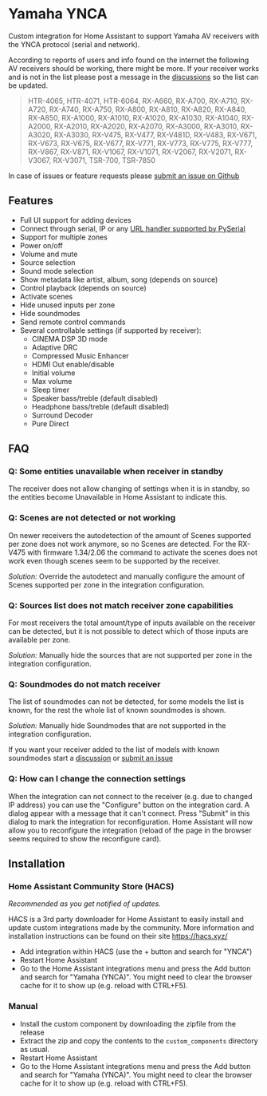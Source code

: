 # Yamaha YNCA

Custom integration for Home Assistant to support Yamaha AV receivers with the YNCA protocol (serial and network).

According to reports of users and info found on the internet the following AV receivers should be working, there might be more. If your receiver works and is not in the list please post a message in the [discussions](https://github.com/mvdwetering/yamaha_ynca/discussions) so the list can be updated.

> HTR-4065, HTR-4071, HTR-6064, RX-A660, RX-A700, RX-A710, RX-A720, RX-A740, RX-A750, RX-A800, RX-A810, RX-A820, RX-A840, RX-A850, RX-A1000, RX-A1010, RX-A1020, RX-A1030, RX-A1040, RX-A2000, RX-A2010, RX-A2020, RX-A2070, RX-A3000, RX-A3010, RX-A3020, RX-A3030, RX-V475, RX-V477, RX-V481D, RX-V483, RX-V671, RX-V673, RX-V675, RX-V677, RX-V771, RX-V773, RX-V775, RX-V777, RX-V867, RX-V871, RX-V1067, RX-V1071, RX-V2067, RX-V2071, RX-V3067, RX-V3071, TSR-700, TSR-7850

In case of issues or feature requests please [submit an issue on Github](https://github.com/mvdwetering/yamaha_ynca/issues)

## Features

* Full UI support for adding devices
* Connect through serial, IP or any [URL handler supported by PySerial](https://pyserial.readthedocs.io/en/latest/url_handlers.html)
* Support for multiple zones
* Power on/off
* Volume and mute
* Source selection
* Sound mode selection
* Show metadata like artist, album, song (depends on source)
* Control playback (depends on source)
* Activate scenes
* Hide unused inputs per zone
* Hide soundmodes
* Send remote control commands
* Several controllable settings (if supported by receiver):
  * CINEMA DSP 3D mode
  * Adaptive DRC
  * Compressed Music Enhancer
  * HDMI Out enable/disable
  * Initial volume
  * Max volume
  * Sleep timer
  * Speaker bass/treble (default disabled)
  * Headphone bass/treble (default disabled)
  * Surround Decoder
  * Pure Direct


## FAQ

### Q: Some entities unavailable when receiver in standby

The receiver does not allow changing of settings when it is in standby, so the entities become Unavailable in Home Assistant to indicate this.

### Q: Scenes are not detected or not working

On newer receivers the autodetection of the amount of Scenes supported per zone does not work anymore, so no Scenes are detected.
For the RX-V475 with firmware 1.34/2.06 the command to activate the scenes does not work even though scenes seem to be supported by the receiver.

*Solution:* Override the autodetect and manually configure the amount of Scenes supported per zone in the integration configuration.

### Q: Sources list does not match receiver zone capabilities

For most receivers the total amount/type of inputs available on the receiver can be detected, but it is not possible to detect which of those inputs are available per zone.

*Solution:* Manually hide the sources that are not supported per zone in the integration configuration.

### Q: Soundmodes do not match receiver

The list of soundmodes can not be detected, for some models the list is known, for the rest the whole list of known soundmodes is shown.

*Solution:* Manually hide Soundmodes that are not supported in the integration configuration.

If you want your receiver added to the list of models with known soundmodes start a [discussion](https://github.com/mvdwetering/yamaha_ynca/discussions) or [submit an issue](https://github.com/mvdwetering/yamaha_ynca/issues)

### Q: How can I change the connection settings

When the integration can not connect to the receiver (e.g. due to changed IP address) you can use the "Configure" button on the integration card. A dialog appear with a message that it can't connect. Press "Submit" in this dialog to mark the integration for reconfiguration. Home Assistant will now allow you to reconfigure the integration (reload of the page in the browser seems required to show the reconfigure card).


## Installation

### Home Assistant Community Store (HACS)

*Recommended as you get notified of updates.*

HACS is a 3rd party downloader for Home Assistant to easily install and update custom integrations made by the community. More information and installation instructions can be found on their site https://hacs.xyz/

* Add integration within HACS (use the + button and search for "YNCA")
* Restart Home Assistant
* Go to the Home Assistant integrations menu and press the Add button and search for "Yamaha (YNCA)". You might need to clear the browser cache for it to show up (e.g. reload with CTRL+F5).

### Manual

* Install the custom component by downloading the zipfile from the release
* Extract the zip and copy the contents to the `custom_components` directory as usual.
* Restart Home Assistant
* Go to the Home Assistant integrations menu and press the Add button and search for "Yamaha (YNCA)". You might need to clear the browser cache for it to show up (e.g. reload with CTRL+F5).
